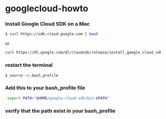 # googlecloud-howto

### Install Google Cloud SDK on a Mac
```sh
$ curl https://sdk.cloud.google.com | bash
```
or 

```sh
curl https://dl.google.com/dl/cloudsdk/release/install_google_cloud_sdk.bash | bash
```

### restart the terminal
```sh
$ source ~/.bash_profile
```
### Add this to your bash_profile file
```sh
 export PATH="$HOME/google-cloud-sdk/bin:$PATH"
```
### verify that the path exist in your bash_profile
